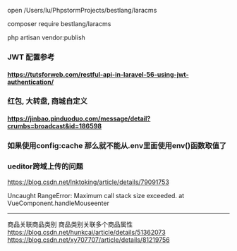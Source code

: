 open /Users/lu/PhpstormProjects/bestlang/laracms

composer require bestlang/laracms

php artisan vendor:publish

















### JWT 配置参考
#### https://tutsforweb.com/restful-api-in-laravel-56-using-jwt-authentication/


### 红包, 大转盘, 商城自定义
#### https://jinbao.pinduoduo.com/message/detail?crumbs=broadcast&id=186598

### 如果使用config:cache 那么就不能从.env里面使用env()函数取值了

### ueditor跨域上传的问题
https://blog.csdn.net/lnktoking/article/details/79091753


Uncaught RangeError: Maximum call stack size exceeded. at VueComponent.handleMouseenter

-------------------------
商品关联商品类别
商品类别关联多个商品属性
https://blog.csdn.net/hunkcai/article/details/51362073
https://blog.csdn.net/xy707707/article/details/81219756


